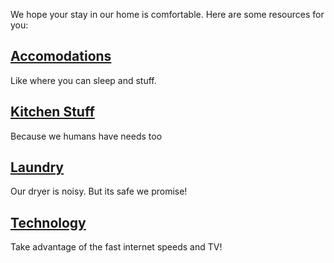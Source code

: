 We hope your stay in our home is comfortable. Here are some resources for you:

## [Accomodations](accomodations)

Like where you can sleep and stuff. 

## [Kitchen Stuff](food-and-drink)

Because we humans have needs too

## [Laundry](laundry)

Our dryer is noisy. But its safe we promise!

## [Technology](technology)

Take advantage of the fast internet speeds and TV!